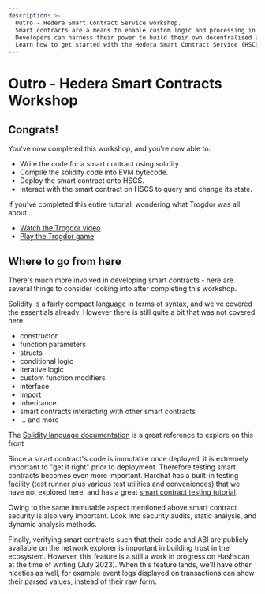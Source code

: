 ```yaml
---
description: >-
  Outro - Hedera Smart Contract Service workshop.
  Smart contracts are a means to enable custom logic and processing in a DLT.
  Developers can harness their power to build their own decentralised applications (DApps).
  Learn how to get started with the Hedera Smart Contract Service (HSCS) in this workshop. 
---
```


# Outro - Hedera Smart Contracts Workshop

## Congrats!

You've now completed this workshop, and you're now able to:

- Write the code for a smart contract using solidity.
- Compile the solidity code into EVM bytecode.
- Deploy the smart contract onto HSCS.
- Interact with the smart contract on HSCS to query and change its state.

If you've completed this entire tutorial,
wondering what Trogdor was all about...

- [Watch the Trogdor video](https://youtu.be/90X5NJleYJQ?t=31)
- [Play the Trogdor game](https://old.homestarrunner.com/trogdor-canvas/)

## Where to go from here

There's much more involved in developing smart contracts -
here are several things to consider looking into after completing this workshop.

Solidity is a fairly compact language in terms of syntax,
and we've covered the essentials already.
However there is still quite a bit that was not covered here:
- constructor
- function parameters
- structs
- conditional logic
- iterative logic
- custom function modifiers
- interface
- import
- inheritance
-  smart contracts interacting with other smart contracts
- ... and more

The [Solidity language documentation](https://docs.soliditylang.org/en/v0.8.19/)
is a great reference to explore on this front

Since a smart contract's code is immutable once deployed,
it is extremely important to "get it right" prior to deployment.
Therefore testing smart contracts becomes even more important.
Hardhat has a built-in testing facility
(test runner plus various test utilities and conveniences)
that we have not explored here,
and has a great [smart contract testing tutorial](https://hardhat.org/tutorial/testing-contracts).

Owing to the same immutable aspect mentioned above
smart contract security is also very important.
Look into security audits, static analysis, and dynamic analysis methods.

Finally, verifying smart contracts such that their code and ABI are
publicly available on the network explorer is important in building trust in the ecosystem.
However, this feature is a still a work in progress on Hashscan at the time of writing (July 2023).
When this feature lands, we'll have other niceties as well,
for example event logs displayed on transactions can show their parsed values,
instead of their raw form.
